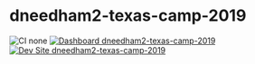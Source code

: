 # dneedham2-texas-camp-2019

![CI none](https://img.shields.io/badge/ci-none-orange.svg)
[![Dashboard dneedham2-texas-camp-2019](https://img.shields.io/badge/dashboard-dneedham2_texas_camp_2019-yellow.svg)](https://dashboard.pantheon.io/sites/689c8b48-6e67-4cf4-be72-ef61d7dd2b1e#dev/code)
[![Dev Site dneedham2-texas-camp-2019](https://img.shields.io/badge/site-dneedham2_texas_camp_2019-blue.svg)](http://dev-dneedham2-texas-camp-2019.pantheonsite.io/)